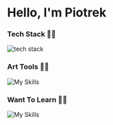 # Hello, I'm Piotrek

### Tech Stack 👷‍♂️

![tech stack](https://skillicons.dev/icons?i=ts,js,git,html,css,tailwindcss,react,nextjs,redux,nodejs,threejs,express,mongodb,jest,supabase&perline=5)

### Art Tools 🧑‍🎨

<!-- <img align="left" alt="afterEffects" width="45px" style="padding-right:10px;" src="https://cdn.jsdelivr.net/gh/devicons/devicon/icons/aftereffects/aftereffects-original.svg" />
<img align="left" alt="illustrator" width="45px" style="padding-right:10px;" src="https://cdn.jsdelivr.net/gh/devicons/devicon/icons/illustrator/illustrator-plain.svg" />
<img align="left" alt="blender" width="45px" style="padding-right:10px;" src="https://cdn.jsdelivr.net/gh/devicons/devicon/icons/blender/blender-original.svg" />
<img align="left" alt="figma" width="45px" style="padding-right:10px;" src="https://cdn.jsdelivr.net/gh/devicons/devicon/icons/figma/figma-original.svg" />
<br/><br/> -->

![My Skills](https://skillicons.dev/icons?i=ae,ai,ps,blender,figma)

### Want To Learn 🧙‍♂️

![My Skills](https://skillicons.dev/icons?i=docker,graphql,rust,arduino,raspberrypi)


